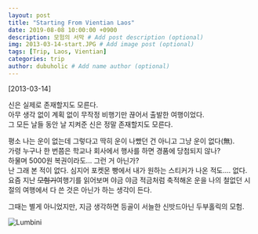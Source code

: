 ```yaml
---
layout: post
title: "Starting From Vientian Laos"
date: 2019-08-08 10:00:00 +0900
description: 모험의 서막 # Add post description (optional)
img: 2013-03-14-start.JPG # Add image post (optional)
tags: [Trip, Laos, Vientian]
categories: trip
author: dubuholic # Add name author (optional)
---
```



[2013-03-14] 

신은 실제로 존재할지도 모른다.  
아무 생각 없이 계획 없이 무작정 비행기만 끊어서 출발한 여행이었다.  
그 모든 날들 동안 날 지켜준 신은 정말 존재할지도 모른다.  

평소 나는 운이 없는데 그렇다고 딱히 운이 나빴던 건 아니고 그냥 운이 없다(無).  
가령 누구나 한 번쯤은 학교나 회사에서 행사를 하면 경품에 당첨되지 않나?   
하물며 5000원 복권이라도... 그런 거 아닌가?   
난 그래 본 적이 없다. 심지어 포켓몬 빵에서 내가 원하는 스티커가 나온 적도.... 없다.  
요즘 지난 ~~모험기~~여행기를 읽어보며 야금 야금 적금처럼 축적해온 운을 나의 철없던 시절의 여행에서 다 쓴 것은 아닌가 하는 생각이 든다.   

그때는 별게 아니었지만, 지금 생각하면 등골이 서늘한 신밧드아닌 두부홀릭의 모험.


![Lumbini]({{site.baseurl}}/assets/img/2013-03-14-lumbini.JPG)
